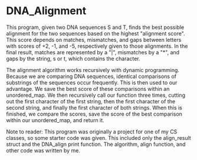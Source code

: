 # DNA_Alignment
This program, given two DNA sequences S and T, finds the best possible alignment for the two sequences based on the highest "alignment score". This score depends on matches, mismatches, and gaps between letters with scores of +2, -1, and -5, respectively given to those alignments. In the final result, matches are represented by a "|", mismatches by a "*", and gaps by the string, s or t, which contains the character.

The alignment algorithm works recursively with dynamic programming. Because we are comparing DNA sequences, identical comparisons of substrings of the sequences occur frequently. This is then used to our advantage. We save the best score of these comparisons within an unordered_map. We then recursively call our function three times, cutting out the first character of the first string, then the first character of the second string, and finally the first character of both strings. When this is finished, we compare the scores, save the score of the best comparison within our unordered_map, and return it.

Note to reader: This program was originally a project for one of my CS classes, so some starter code was given. This included only the align_result struct and the DNA_align print function. The algorithm, align function, and other code was written by me.
